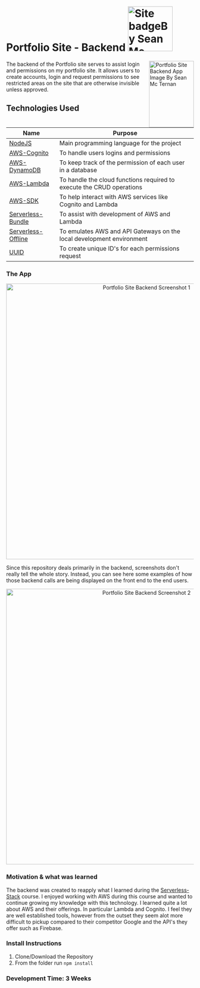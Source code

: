 # Portfolio Site - Backend <a href="https://github.com/SeanMcTernan" target="_blank"><img src="https://raw.githubusercontent.com/SeanMcTernan/SeanMcTernan/7c1dcc08830e2087866a9d06c1f37d7b431edf82/ReadMe_Images/ReadMe_Badge_Small.svg" alt="Site badgeBy Sean Mc Ternan" width="120"/></a>

<img src="https://raw.githubusercontent.com/SeanMcTernan/SeanMcTernan/940a359ef8a199aac0fe3e5cecaaef3d01e17542/ReadMe_Images/Portfolio_App/portfolio_app_backend.svg" align="right" alt="Portfolio Site Backend App Image By Sean Mc Ternan" width="120" height="178">

The backend of the Portfolio site serves to assist login and permissions on my portfolio site. It allows users to create accounts, login and request permissions to see restricted areas on the site that are otherwise invisible unless approved.

## Technologies Used

| Name                                                                        | Purpose                                                               |
| --------------------------------------------------------------------------- | --------------------------------------------------------------------- |
| [NodeJS](https://nodejs.org/en/)                                            | Main programming language for the project                             |
| [AWS-Cognito](https://aws.amazon.com/cognito/)                              | To handle users logins and permissions                                |
| [AWS-DynamoDB](https://aws.amazon.com/dynamodb/)                            | To keep track of the permission of each user in a database            |
| [AWS-Lambda](https://aws.amazon.com/lambda/)                                | To handle the cloud functions required to execute the CRUD operations |
| [AWS-SDK](https://www.npmjs.com/package/aws-sdk)                            | To help interact with AWS services like Cognito and Lambda            |
| [Serverless-Bundle](https://www.npmjs.com/package/serverless-dotenv-plugin) | To assist with development of AWS and Lambda                          |
| [Serverless-Offline](https://www.npmjs.com/package/serverless-offline)      | To emulates AWS and API Gateways on the local development environment |
| [UUID](https://www.npmjs.com/package/uuid)                                  | To create unique ID's for each permissions request                    |

### The App

<p align="center">
  <img src="https://raw.githubusercontent.com/SeanMcTernan/SeanMcTernan/940a359ef8a199aac0fe3e5cecaaef3d01e17542/ReadMe_Images/Portfolio-App-Example_2.png" alt="Portfolio Site Backend Screenshot 1" width="738">
</p>

Since this repository deals primarily in the backend, screenshots don't really tell the whole story. Instead, you can see here some examples of how those backend calls are being displayed on the front end to the end users.

<p align="center">
  <img src="https://raw.githubusercontent.com/SeanMcTernan/SeanMcTernan/7c1dcc08830e2087866a9d06c1f37d7b431edf82/ReadMe_Images/Portfolio_App/portfolio_site_sample_2.png?raw=true" alt="Portfolio Site Backend Screenshot 2" width="738">
</p>

### Motivation & what was learned

The backend was created to reapply what I learned during the [Serverless-Stack](https://serverless-stack.com/) course. I enjoyed working with AWS during this course and wanted to continue growing my knowledge with this technology. I learned quite a lot about AWS and their offerings. In particular Lambda and Cognito. I feel they are well established tools, however from the outset they seem alot more difficult to pickup compared to their competitor Google and the API's they offer such as Firebase.

### Install Instructions

1. Clone/Download the Repository
2. From the folder run `npm install`

### Development Time: 3 Weeks
